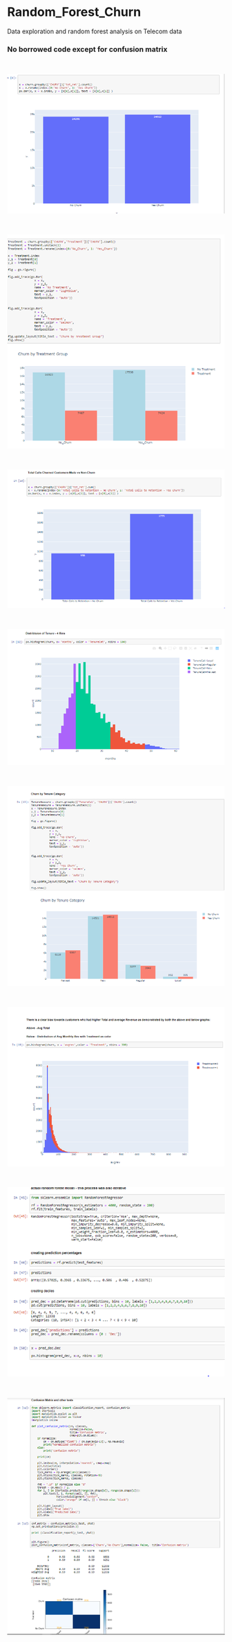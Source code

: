 # Random_Forest_Churn
 Data exploration and random forest analysis on Telecom data
 
 ### No borrowed code except for confusion matrix

<br />

![](Pictures/Capture1.PNG)

<br />

![](Pictures/Capture2.PNG)

<br />

![](Pictures/Capture3.PNG)

<br />

![](Pictures/Capture4.PNG)

<br />

![](Pictures/Capture5.PNG)

<br />

![](Pictures/Capture6.PNG)

<br />

![](Pictures/Capture7.PNG)

<br />

![](Pictures/Capture8.PNG)
